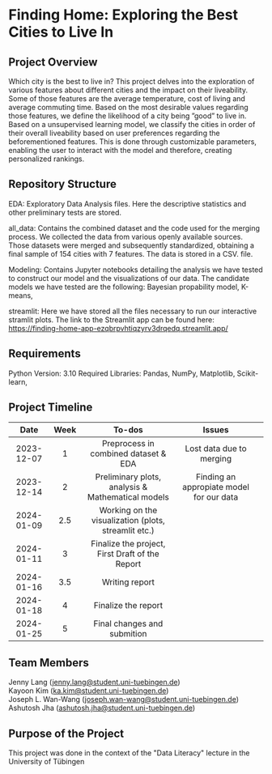 # Finding Home: Exploring the Best Cities to Live In    
## Project Overview
Which city is the best to live in? This project delves into the exploration of various features about different cities and the impact on their liveability. Some of those features are the average temperature, cost of living and average commuting time. Based on the most desirable values regarding those features, we define the likelihood of a city being ”good” to live in. Based on a unsupervised learning model, we classify the cities in order of their overall liveability based on user preferences regarding the beforementioned features. This is done through customizable parameters, enabling the user to interact with the model and therefore, creating personalized rankings.

## Repository Structure

EDA: Exploratory Data Analysis files. Here the descriptive statistics and other preliminary tests are stored.

all_data: Contains the combined dataset and the code used for the merging process. We collected the data from various openly available sources. Those datasets were merged and subsequently standardized, obtaining a final sample of 154 cities with 7 features. The data is stored in a CSV. file.

Modeling: Contains Jupyter notebooks detailing the analysis we have tested to construct our model and the visualizations of our data. The candidate models we have tested are the following: Bayesian propability model, K-means, 

streamlit: Here we have stored all the files necessary to run our interactive stramlit plots. The link to the Streamlit app can be found here: https://finding-home-app-ezqbrpvhtiqzyrv3drqedq.streamlit.app/

## Requirements
Python Version: 3.10
Required Libraries: Pandas, NumPy, Matplotlib, Scikit-learn, 


## Project Timeline   
|       Date       | Week | To-dos | Issues | |
|:----------------:|:------:|:----------------------------------------:|:----------:|:------:|
| 2023-12-07 | 1  | Preprocess in combined dataset & EDA | Lost data due to merging |  |   
| 2023-12-14 | 2  | Preliminary plots, analysis & Mathematical models| Finding an appropiate model for our data |  |
| 2024-01-09 | 2.5  | Working on the visualization (plots, streamlit etc.) |  |  | 
| 2024-01-11 | 3  | Finalize the project, First Draft of the Report | |  |
| 2024-01-16 | 3.5  | Writing report | |  | 
| 2024-01-18 | 4  | Finalize the report | |  | 
| 2024-01-25 | 5  | Final changes and submition | |  |   


## Team Members 
Jenny Lang (jenny.lang@student.uni-tuebingen.de)  
Kayoon Kim (ka.kim@student.uni-tuebingen.de)   
Joseph L. Wan-Wang (joseph.wan-wang@student.uni-tuebingen.de)   
Ashutosh Jha (ashutosh.jha@student.uni-tuebingen.de)

## Purpose of the Project
This project was done in the context of the "Data Literacy" lecture in the University of Tübingen

